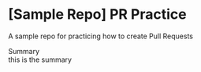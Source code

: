 # [Sample Repo] PR Practice
A sample repo for practicing how to create Pull Requests


Summary <br/>
this is the summary <br/>

